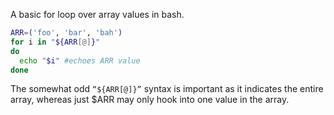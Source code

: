 A basic for loop over array values in bash.

```sh
ARR=('foo', 'bar', 'bah')
for i in "${ARR[@]}"
do
  echo "$i" #echoes ARR value
done
```

The somewhat odd `​“${ARR[@]}”`​ syntax is important as it indicates the entire array, whereas just $ARR may only hook into one value in the array.

